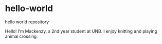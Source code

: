 # hello-world
hello world repository

Hello! I'm Mackenzy, a 2nd year student at UNB. I enjoy knitting and playing animal crossing.
